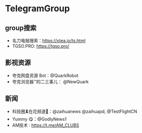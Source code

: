 # TelegramGroup


## group搜索
* 名刀电报搜索：https://xtea.io/ts.html
* TGSO.PRO: https://tgso.pro/
  
## 影视资源
*  夸克网盘资源 Bot：@QuarkRobot
*  夸克浏览器™的二三事儿： @NewQuark

  
## 新闻
* 科技圈🎗在花频道📮：@zaihuanews  @zaihuapd, @TestFlightCN
* Yummy 😋：@GodlyNews1
* AM技术  : https://t.me/AM_CLUBS


